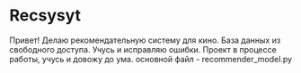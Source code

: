 # Recsysyt
Привет!
Делаю рекомендательную систему для кино. База данных из свободного доступа. Учусь и исправляю ошибки. 
Проект в процессе работы, учусь и довожу до ума. 
основной файл - recommender_model.py
